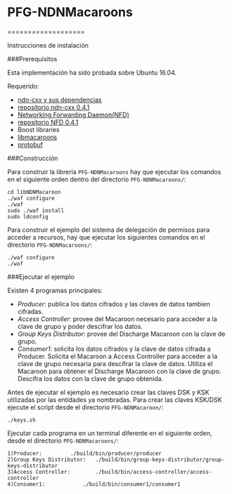 # PFG-NDNMacaroons
===================

Instrucciones de instalación

###Prerequisitos

Esta implementación ha sido probada sobre Ubuntu 16.04.

Requerido:

* [ndn-cxx y sus dependencias](http://named-data.net/doc/ndn-cxx/0.4.1/INSTALL.html)
* [repositorio ndn-cxx 0.4.1](https://github.com/named-data/ndn-cxx/releases/tag/ndn-cxx-0.4.1)
* [Networking Forwarding Daemon(NFD)](http://named-data.net/doc/NFD/0.4.1/INSTALL.html)
* [repositorio NFD 0.4.1](https://github.com/named-data/NFD/releases/tag/NFD-0.4.1)
* Boost libraries
* [libmacaroons](https://github.com/rescrv/libmacaroons)
* [protobuf](https://github.com/google/protobuf)

###Construcción

Para construir la librería `PFG-NDNMacaroons` hay que ejecutar
los comandos en el siguiente orden dentro del directorio
`PFG-NDNMacaroons/`:

	cd libNDNMacaroon
	./waf configure
	./waf
	sudo ./waf install
	sudo ldconfig

Para construir el ejemplo del sistema de delegación de permisos
para acceder a recursos, hay que ejecutar los siguientes comandos
en el directorio `PFG-NDNMacaroons/`:

	./waf configure
	./waf

###Ejecutar el ejemplo

Existen 4 programas principales:

   - *Producer*: publica los datos cifrados y las claves de datos tambien cifradas.
   - *Access Controller*: provee del Macaroon necesario para acceder a la clave de grupo y poder descifrar los datos.
   - *Group Keys Distributor*: provee del Discharge Macaroon con la clave de grupo.
   - *Consumer1*: solicita los datos cifrados y la clave de datos cifrada a Producer.
				Solicita el Macaroon a Access Controller para acceder a la clave de grupo necesaria para descifrar la clave de datos.
				Utiliza el Macaroon para obtener el Discharge Macaroon con la clave de grupo.
				Descifra los datos con la clave de grupo obtenida.

Antes de ejecutar el ejemplo es necesario crear las claves DSK y KSK utilizadas por las entidades ya nombradas. Para crear las claves KSK/DSK ejecute el script desde el directorio `PFG-NDNMacaroon/`:

	./keys.sh

Ejecutar cada programa en un terminal diferente en el siguiente orden, desde el directorio `PFG-NDNMacaroons/`:

	1)Producer:			./build/bin/producer/producer
	2)Group Keys Distributor:	./build/bin/group-keys-distributor/group-keys-distributor
	3)Access Controller:		./build/bin/access-controller/access-controller
	4)Consumer1:			./build/bin/consumer1/consumer1

